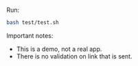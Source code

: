 Run:
```bash
bash test/test.sh
```

Important notes:
* This is a demo, not a real app.
* There is no validation on link that is sent.
